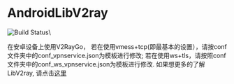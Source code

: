 # AndroidLibV2ray

![Build Status](https://api.travis-ci.org/xiaokangwang/AndroidLibV2ray.svg?branch=master)\

在安卓设备上使用V2RayGo，
若在使用vmess+tcp(即最基本的设置），请按conf文件夹中的conf_vpnservice.json为模板进行修改;
若在使用ws+tls，请按照conf文件夹中的conf_ws_vpnservice.json为模板进行修改.
如果想更多的了解LibV2ray, 请点击[这里](https://github.com/xiaokangwang/LibV2Ray-Doc/blob/master/configure.dot)


